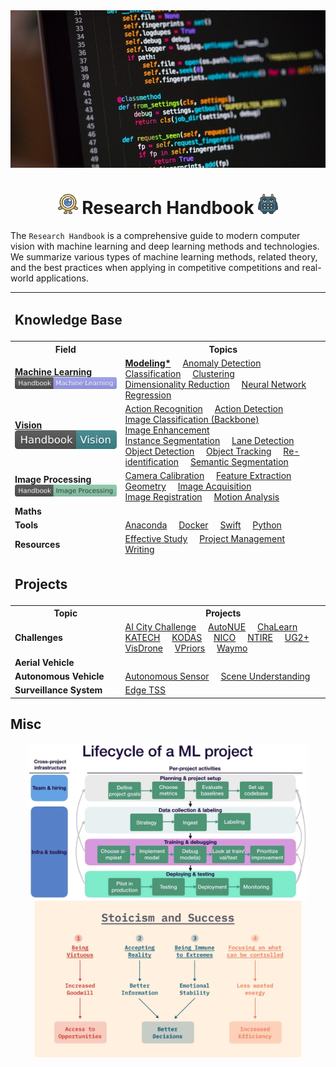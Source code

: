 <div align="center">
<img width="800" src="data/banner.png">

<img src="data/logo/one_100.png" width="32"> Research Handbook <img src="data/logo/square_96.png" width="32">
=============================
</div>

The `Research Handbook` is a comprehensive guide to modern computer vision with 
machine learning and deep learning methods and technologies. We summarize 
various types of machine learning methods, related theory, and the best practices 
when applying in competitive competitions and real-world applications.


<table>
    <tr>
        <td colspan="2"><h2>Knowledge Base</h2></td>
    </tr>
	<tr>
        <th>Field</th>
        <th>Topics</th>
    </tr>
    <tr>
        <td>
			<a href="https://github.com/phlong3105/one/blob/master/handbook/machine_learning/README.md"><b>Machine&nbsp;Learning</b></a>
			<br>
			<a href="https://github.com/phlong3105/one/blob/master/handbook/machine_learning/README.md"><img src="data/badge/handbook_machine_learning.svg"></a>
		</td>
        <td>
			<a href="https://github.com/phlong3105/one/blob/master/handbook/machine_learning/modeling/README.md"><b>Modeling*</b></a>&nbsp;&nbsp;&nbsp;&nbsp;
            <a href="https://github.com/phlong3105/one/blob/master/handbook/machine_learning/anomaly_detection/README.md">Anomaly&nbsp;Detection</a>&nbsp;&nbsp;&nbsp;&nbsp;
            <a href="https://github.com/phlong3105/one/blob/master/handbook/machine_learning/classification/README.md">Classification</a>&nbsp;&nbsp;&nbsp;&nbsp;
            <a href="">Clustering</a>&nbsp;&nbsp;&nbsp;&nbsp;&nbsp;&nbsp;
            <a href="">Dimensionality&nbsp;Reduction</a>&nbsp;&nbsp;&nbsp;&nbsp;
            <a href="">Neural&nbsp;Network</a>&nbsp;&nbsp;&nbsp;&nbsp;
            <a href="">Regression</a>&nbsp;&nbsp;&nbsp;&nbsp;
        </td>
    </tr>
    <tr>
        <td>
			<a href="https://github.com/phlong3105/one/blob/master/handbook/vision/README.md"><b>Vision</b></a>
			<br>
			<a href="https://github.com/phlong3105/one/blob/master/handbook/vision/README.md"><img src="data/badge/handbook_vision.svg"></a>
		</td>
        <td>
            <a href="https://github.com/phlong3105/one/blob/master/handbook/vision/action_recognition/README.md">Action&nbsp;Recognition</a>&nbsp;&nbsp;&nbsp;&nbsp;
			<a href="https://github.com/phlong3105/one/blob/master/handbook/vision/action_detection/README.md">Action&nbsp;Detection</a>&nbsp;&nbsp;&nbsp;&nbsp;
            <a href="https://github.com/phlong3105/one/blob/master/handbook/vision/image_classification/README.md">Image&nbsp;Classification (Backbone)</a>&nbsp;&nbsp;&nbsp;&nbsp;
            <a href="https://github.com/phlong3105/one/blob/master/handbook/vision/image_enhancement/README.md">Image&nbsp;Enhancement</a>&nbsp;&nbsp;&nbsp;&nbsp;
            <a href="">Instance&nbsp;Segmentation</a>&nbsp;&nbsp;&nbsp;&nbsp;
            <a href="https://github.com/phlong3105/one/blob/master/handbook/vision/lane_detection/README.md">Lane&nbsp;Detection</a>&nbsp;&nbsp;&nbsp;&nbsp;
            <a href="https://github.com/phlong3105/one/blob/master/handbook/vision/object_detection/README.md">Object&nbsp;Detection</a>&nbsp;&nbsp;&nbsp;&nbsp;
            <a href="https://github.com/phlong3105/one/blob/master/handbook/vision/object_tracking/README.md">Object&nbsp;Tracking</a>&nbsp;&nbsp;&nbsp;&nbsp;
            <a href="">Re-identification</a>&nbsp;&nbsp;&nbsp;&nbsp;
            <a href="">Semantic&nbsp;Segmentation</a>&nbsp;&nbsp;&nbsp;&nbsp;
        </td>
    </tr>
    <tr>
        <td>
			<b>Image&nbsp;Processing</b>
			<br>
			<a href="https://github.com/phlong3105/one/blob/master/handbook/image_processing/README.md"><img src="data/badge/handbook_image_processing.svg"></a>
		</td>
        <td>
			<a href="https://github.com/phlong3105/one/blob/master/handbook/image_processing/camera_calibration/README.md">Camera&nbsp;Calibration</a>&nbsp;&nbsp;&nbsp;&nbsp;
            <a href="">Feature&nbsp;Extraction</a>&nbsp;&nbsp;&nbsp;&nbsp;
            <a href="">Geometry</a>&nbsp;&nbsp;&nbsp;&nbsp;
            <a href="">Image&nbsp;Acquisition</a>&nbsp;&nbsp;&nbsp;&nbsp;
            <a href="">Image&nbsp;Registration</a>&nbsp;&nbsp;&nbsp;&nbsp;
            <a href="">Motion&nbsp;Analysis</a>&nbsp;&nbsp;&nbsp;&nbsp;
        </td>
    </tr>
    <tr>
        <td><b>Maths</b></td>
        <td>
        </td>
    </tr>
    <tr>
        <td><b>Tools</b></td>
        <td>
			<a href="https://github.com/phlong3105/one/blob/master/handbook/resources/anaconda.md">Anaconda</a>&nbsp;&nbsp;&nbsp;&nbsp;
 			<a href="https://github.com/phlong3105/one/blob/master/handbook/resources/docker.md">Docker</a>&nbsp;&nbsp;&nbsp;&nbsp;
            <a href="">Swift</a>&nbsp;&nbsp;&nbsp;&nbsp;
            <a href="">Python</a>&nbsp;&nbsp;&nbsp;&nbsp;
        </td>
    </tr>
    <tr>
        <td><b>Resources</b></td>
        <td>
            <a href="">Effective&nbsp;Study</a>&nbsp;&nbsp;&nbsp;&nbsp;
            <a href="">Project&nbsp;Management</a>&nbsp;&nbsp;&nbsp;&nbsp;
            <a href="">Writing</a>&nbsp;&nbsp;&nbsp;&nbsp;
        </td>
    </tr>
	<tr>
        <td colspan="2"><h2>Projects</h2></td>
    </tr>
    <tr>
        <th>Topic</th>
        <th>Projects</th>
    </tr>
    <tr>
        <td><b>Challenges</b></td>
        <td>
            <a href="https://github.com/phlong3105/aic/blob/master/docs/README.md">AI&nbsp;City&nbsp;Challenge</a>&nbsp;&nbsp;&nbsp;&nbsp;
            <a href="">AutoNUE</a>&nbsp;&nbsp;&nbsp;&nbsp;
			<a href="https://github.com/phlong3105/chalearn/blob/master/docs/README.md">ChaLearn</a>&nbsp;&nbsp;&nbsp;&nbsp;
            <a href="">KATECH</a>&nbsp;&nbsp;&nbsp;&nbsp;
            <a href="">KODAS</a>&nbsp;&nbsp;&nbsp;&nbsp;
			<a href="https://github.com/phlong3105/one/blob/master/handbook/challenges/nico/README.md">NICO</a>&nbsp;&nbsp;&nbsp;&nbsp;
            <a href="">NTIRE</a>&nbsp;&nbsp;&nbsp;&nbsp;
            <a href="https://github.com/phlong3105/ug2/blob/master/docs/README.md">UG2+</a>&nbsp;&nbsp;&nbsp;&nbsp;
            <a href="https://github.com/phlong3105/visdrone/blob/master/docs/README.md">VisDrone</a>&nbsp;&nbsp;&nbsp;&nbsp;
			<a href="https://github.com/phlong3105/vpriors/blob/master/docs/README.md">VPriors</a>&nbsp;&nbsp;&nbsp;&nbsp;
            <a href="">Waymo</a>&nbsp;&nbsp;&nbsp;&nbsp;
        </td>
    </tr>
    <tr>
        <td><b>Aerial&nbsp;Vehicle</b></td>
    </tr>
    <tr>
        <td><b>Autonomous&nbsp;Vehicle</b></td>
        <td>
            <a href="">Autonomous&nbsp;Sensor</a>&nbsp;&nbsp;&nbsp;&nbsp;
            <a href="">Scene&nbsp;Understanding</a>&nbsp;&nbsp;&nbsp;&nbsp;
        </td>
    </tr>
    <tr>
        <td><b>Surveillance&nbsp;System</b></td>
        <td>
            <a href="">Edge&nbsp;TSS</a>&nbsp;&nbsp;&nbsp;&nbsp;
        </td>
    </tr>
</table>


## Misc
<div align="center">
	<img src="data/lifecycle.png" height="250">
	<img src="data/stoicism.png"  height="250">
</div>
